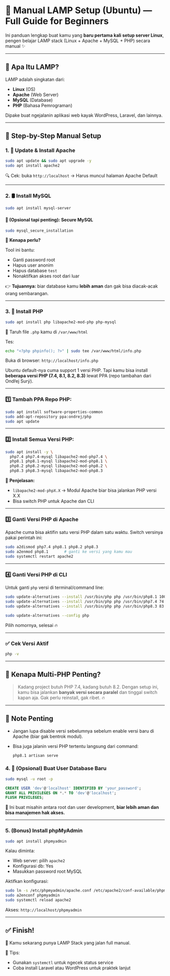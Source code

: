 # 🧠 Manual LAMP Setup (Ubuntu) — Full Guide for Beginners

Ini panduan lengkap buat kamu yang **baru pertama kali setup server Linux**, pengen belajar LAMP stack (Linux + Apache + MySQL + PHP) secara manual ✨

---

## 📌 Apa Itu LAMP?

LAMP adalah singkatan dari:

- **Linux** (OS)
- **Apache** (Web Server)
- **MySQL** (Database)
- **PHP** (Bahasa Pemrograman)

Dipake buat ngejalanin aplikasi web kayak WordPress, Laravel, dan lainnya.

---

## 🧱 Step-by-Step Manual Setup

### 1. 🔄 Update & Install Apache

```bash
sudo apt update && sudo apt upgrade -y
sudo apt install apache2
````

🔍 Cek: buka `http://localhost` → Harus muncul halaman Apache Default

---

### 2. 🛢️ Install MySQL

```bash
sudo apt install mysql-server
```

#### 🧠 (Opsional tapi penting): Secure MySQL

```bash
sudo mysql_secure_installation
```

💬 **Kenapa perlu?**

Tool ini bantu:

* Ganti password root
* Hapus user anonim
* Hapus database `test`
* Nonaktifkan akses root dari luar

👉 **Tujuannya:** biar database kamu **lebih aman** dan gak bisa diacak-acak orang sembarangan.

---

### 3. 🐘 Install PHP

```bash
sudo apt install php libapache2-mod-php php-mysql
```

📁 Taruh file `.php` kamu di `/var/www/html`

Tes:

```bash
echo "<?php phpinfo(); ?>" | sudo tee /var/www/html/info.php
```

Buka di browser: `http://localhost/info.php`


Ubuntu default-nya cuma support 1 versi PHP. Tapi kamu bisa install **beberapa versi PHP (7.4, 8.1, 8.2, 8.3)** lewat PPA (repo tambahan dari Ondřej Surý).

---

### 1️⃣ Tambah PPA Repo PHP:

```bash
sudo apt install software-properties-common
sudo add-apt-repository ppa:ondrej/php
sudo apt update
```

---

### 2️⃣ Install Semua Versi PHP:

```bash
sudo apt install -y \
  php7.4 php7.4-mysql libapache2-mod-php7.4 \
  php8.1 php8.1-mysql libapache2-mod-php8.1 \
  php8.2 php8.2-mysql libapache2-mod-php8.2 \
  php8.3 php8.3-mysql libapache2-mod-php8.3
```

🧠 **Penjelasan:**

* `libapache2-mod-phpX.X` → Modul Apache biar bisa jalankan PHP versi X.X
* Bisa switch PHP untuk Apache dan CLI

---

### 3️⃣ Ganti Versi PHP di Apache

Apache cuma bisa aktifin satu versi PHP dalam satu waktu.
Switch versinya pakai perintah ini:

```bash
sudo a2dismod php7.4 php8.1 php8.2 php8.3
sudo a2enmod php8.1       # ganti ke versi yang kamu mau
sudo systemctl restart apache2
```

---

### 4️⃣ Ganti Versi PHP di CLI

Untuk ganti `php` versi di terminal/command line:

```bash
sudo update-alternatives --install /usr/bin/php php /usr/bin/php8.1 100
sudo update-alternatives --install /usr/bin/php php /usr/bin/php7.4 74
sudo update-alternatives --install /usr/bin/php php /usr/bin/php8.3 83

sudo update-alternatives --config php
```

Pilih nomornya, selesai 🔥

---

### ✅ Cek Versi Aktif

```bash
php -v
```

---

## 🧠 Kenapa Multi-PHP Penting?

> Kadang project butuh PHP 7.4, kadang butuh 8.2.
> Dengan setup ini, kamu bisa jalankan **banyak versi secara paralel** dan tinggal switch kapan aja. Gak perlu reinstall, gak ribet. 🔥

---

## 🚨 Note Penting

* Jangan lupa disable versi sebelumnya sebelum enable versi baru di Apache (biar gak bentrok modul).
* Bisa juga jalanin versi PHP tertentu langsung dari command:

  ```bash
  php8.1 artisan serve
  ```

### 4. 🔐 (Opsional) Buat User Database Baru

```bash
sudo mysql -u root -p
```

```sql
CREATE USER 'dev'@'localhost' IDENTIFIED BY 'your_password';
GRANT ALL PRIVILEGES ON *.* TO 'dev'@'localhost';
FLUSH PRIVILEGES;
```

📌 Ini buat misahin antara root dan user development, **biar lebih aman dan bisa manajemen hak akses.**

---

### 5. (Bonus) Install phpMyAdmin

```bash
sudo apt install phpmyadmin
```

Kalau diminta:

* Web server: pilih `apache2`
* Konfigurasi db: Yes
* Masukkan password root MySQL

Aktifkan konfigurasi:

```bash
sudo ln -s /etc/phpmyadmin/apache.conf /etc/apache2/conf-available/phpmyadmin.conf
sudo a2enconf phpmyadmin
sudo systemctl reload apache2
```

Akses: `http://localhost/phpmyadmin`

---

## ✅ Finish!

🎉 Kamu sekarang punya LAMP Stack yang jalan full manual.

📍 Tips:

* Gunakan `systemctl` untuk ngecek status service
* Coba install Laravel atau WordPress untuk praktek lanjut


